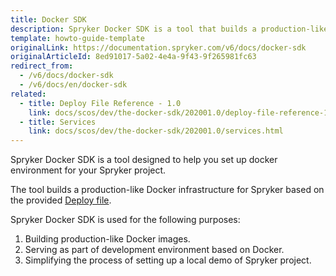 ```yaml
---
title: Docker SDK
description: Spryker Docker SDK is a tool that builds a production-like Docker infrustructure for Spryker.
template: howto-guide-template
originalLink: https://documentation.spryker.com/v6/docs/docker-sdk
originalArticleId: 8ed91017-5a02-4e4a-9f43-9f265981fc63
redirect_from:
  - /v6/docs/docker-sdk
  - /v6/docs/en/docker-sdk
related:
  - title: Deploy File Reference - 1.0
    link: docs/scos/dev/the-docker-sdk/202001.0/deploy-file-reference-1.0.html
  - title: Services
    link: docs/scos/dev/the-docker-sdk/202001.0/services.html
---
```


Spryker Docker SDK is a tool designed to help you set up docker environment for your Spryker project.

The tool builds a production-like Docker infrastructure for Spryker based on the provided [Deploy file](/docs/scos/dev/docker-sdk/deploy-file-reference-1.0.html).

Spryker Docker SDK is used for the following purposes:

1. Building production-like Docker images.
2. Serving as part of development environment based on Docker.
3. Simplifying the process of setting up a local demo of Spryker project.

